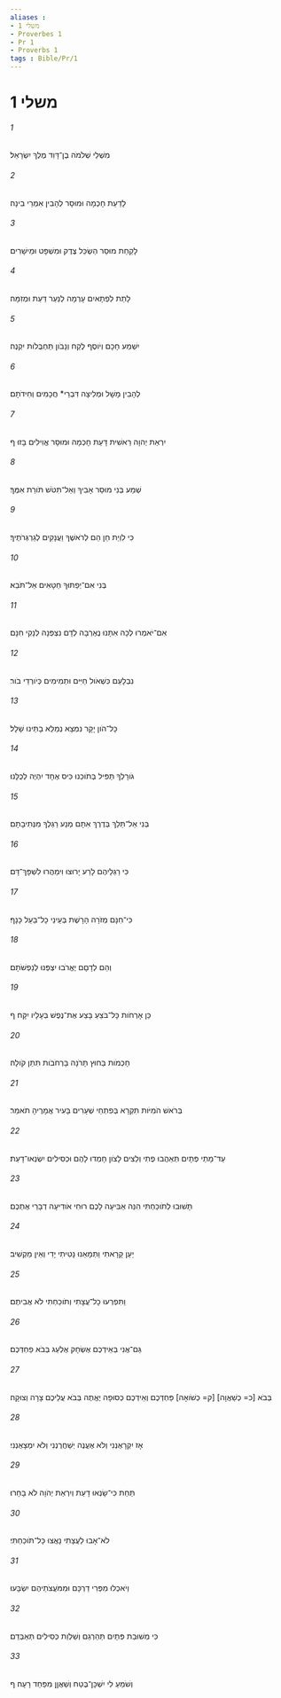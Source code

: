 ```yaml
---
aliases : 
- משלי 1
- Proverbes 1
- Pr 1
- Proverbs 1
tags : Bible/Pr/1
---
```


# משלי 1

###### 1
מִשְׁלֵי שְׁלֹמֹה בֶן־דָּוִד מֶלֶךְ יִשְׂרָאֵל׃
###### 2
לָדַעַת חָכְמָה וּמוּסָר לְהָבִין אִמְרֵי בִינָה׃
###### 3
לָקַחַת מוּסַר הַשְׂכֵּל צֶדֶק וּמִשְׁפָּט וּמֵישָׁרִים׃
###### 4
לָתֵת לִפְתָאיִם עָרְמָה לְנַעַר דַּעַת וּמְזִמָּה׃
###### 5
יִשְׁמַע חָכָם וְיֹוסֶף לֶקַח וְנָבֹון תַּחְבֻּלֹות יִקְנֶה׃
###### 6
לְהָבִין מָשָׁל וּמְלִיצָה דִּבְרֵי* חֲכָמִים וְחִידֹתָם׃
###### 7
יִרְאַת יְהוָה רֵאשִׁית דָּעַת חָכְמָה וּמוּסָר אֱוִילִים בָּזוּ׃ ף
###### 8
שְׁמַע בְּנִי מוּסַר אָבִיךָ וְאַל־תִּטֹּשׁ תֹּורַת אִמֶּךָ׃
###### 9
כִּי לִוְיַת חֵן הֵם לְרֹאשֶׁךָ וַעֲנָקִים לְגַרְגְּרֹתֶיךָ׃
###### 10
בְּנִי אִם־יְפַתּוּךָ חַטָּאִים אַל־תֹּבֵא׃
###### 11
אִם־יֹאמְרוּ לְכָה אִתָּנוּ נֶאֶרְבָה לְדָם נִצְפְּנָה לְנָקִי חִנָּם׃
###### 12
נִבְלָעֵם כִּשְׁאֹול חַיִּים וּתְמִימִים כְּיֹורְדֵי בֹור׃
###### 13
כָּל־הֹון יָקָר נִמְצָא נְמַלֵּא בָתֵּינוּ שָׁלָל׃
###### 14
גֹּורָלְךָ תַּפִּיל בְּתֹוכֵנוּ כִּיס אֶחָד יִהְיֶה לְכֻלָּנוּ׃
###### 15
בְּנִי אַל־תֵּלֵךְ בְּדֶרֶךְ אִתָּם מְנַע רַגְלְךָ מִנְּתִיבָתָם׃
###### 16
כִּי רַגְלֵיהֶם לָרַע יָרוּצוּ וִימַהֲרוּ לִשְׁפָּךְ־דָּם׃
###### 17
כִּי־חִנָּם מְזֹרָה הָרָשֶׁת בְּעֵינֵי כָל־בַּעַל כָּנָף׃
###### 18
וְהֵם לְדָםָם יֶאֱרֹבוּ יִצְפְּנוּ לְנַפְשֹׁתָם׃
###### 19
כֵּן אָרְחֹות כָּל־בֹּצֵעַ בָּצַע אֶת־נֶפֶשׁ בְּעָלָיו יִקָּח׃ ף
###### 20
חָכְמֹות בַּחוּץ תָּרֹנָּה בָּרְחֹבֹות תִּתֵּן קֹולָהּ׃
###### 21
בְּרֹאשׁ הֹמִיֹּות תִּקְרָא בְּפִתְחֵי שְׁעָרִים בָּעִיר אֲמָרֶיהָ תֹאמֵר׃
###### 22
עַד־מָתַי פְּתָיִם תְּאֵהֲבוּ פֶתִי וְלֵצִים לָצֹון חָמְדוּ לָהֶם וּכְסִילִים יִשְׂנְאוּ־דָעַת׃
###### 23
תָּשׁוּבוּ לְתֹוכַחְתִּי הִנֵּה אַבִּיעָה לָכֶם רוּחִי אֹודִיעָה דְבָרַי אֶתְכֶם׃
###### 24
יַעַן קָרָאתִי וַתְּמָאֵנוּ נָטִיתִי יָדִי וְאֵין מַקְשִׁיב׃
###### 25
וַתִּפְרְעוּ כָל־עֲצָתִי וְתֹוכַחְתִּי לֹא אֲבִיתֶם׃
###### 26
גַּם־אֲנִי בְּאֵידְכֶם אֶשְׂחָק אֶלְעַג בְּבֹא פַחְדְּכֶם׃
###### 27
בְּבֹא [כ= כְשַׁאֲוָה] [ק= כְשֹׁואָה] פַּחְדְּכֶם וְאֵידְכֶם כְּסוּפָה יֶאֱתֶה בְּבֹא עֲלֵיכֶם צָרָה וְצוּקָה׃
###### 28
אָז יִקְרָאֻנְנִי וְלֹא אֶעֱנֶה יְשַׁחֲרֻנְנִי וְלֹא יִמְצָאֻנְנִי׃
###### 29
תַּחַת כִּי־שָׂנְאוּ דָעַת וְיִרְאַת יְהֹוָה לֹא בָחָרוּ׃
###### 30
לֹא־אָבוּ לַעֲצָתִי נָאֲצוּ כָּל־תֹּוכַחְתִּי׃
###### 31
וְיֹאכְלוּ מִפְּרִי דַרְכָּם וּמִמֹּעֲצֹתֵיהֶם יִשְׂבָּעוּ׃
###### 32
כִּי מְשׁוּבַת פְּתָיִם תַּהַרְגֵם וְשַׁלְוַת כְּסִילִים תְּאַבְּדֵם׃
###### 33
וְשֹׁמֵעַ לִי יִשְׁכָּן־בֶּטַח וְשַׁאֲןַן מִפַּחַד רָעָה׃ ף
